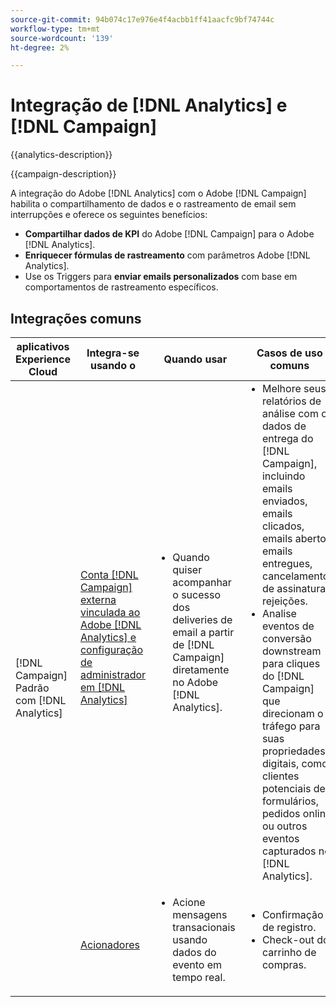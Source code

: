 ```yaml
---
source-git-commit: 94b074c17e976e4f4acbb1ff41aacfc9bf74744c
workflow-type: tm+mt
source-wordcount: '139'
ht-degree: 2%

---
```



# Integração de [!DNL Analytics] e [!DNL Campaign]

{{analytics-description}}

{{campaign-description}}

A integração do Adobe [!DNL Analytics] com o Adobe [!DNL Campaign] habilita o compartilhamento de dados e o rastreamento de email sem interrupções e oferece os seguintes benefícios:

+ **Compartilhar dados de KPI** do Adobe [!DNL Campaign] para o Adobe [!DNL Analytics].
+ **Enriquecer fórmulas de rastreamento** com parâmetros Adobe [!DNL Analytics].
+ Use os Triggers para **enviar emails personalizados** com base em comportamentos de rastreamento específicos.

## Integrações comuns

<table>
    <thead>
        <tr>
            <th>aplicativos Experience Cloud</th>
            <th>Integra-se usando o</th>
            <th>Quando usar</th>
            <th>Casos de uso comuns</th>
        </tr>
    </thead>
    <tbody>
        <tr>
            <td rowspan="2">[!DNL Campaign] Padrão com [!DNL Analytics]</td>
            <td><a href="https://experienceleague.adobe.com/docs/campaign-standard-learn/tutorials/integrations/track-the-success-of-your-deliveries-in-analytics.html?lang=pt-BR" target="_blank" rel="noreferrer">Conta [!DNL Campaign] externa vinculada ao Adobe [!DNL Analytics] e configuração de administrador em [!DNL Analytics]</a></td>
            <td>
                <ul style="margin-top: 0;">
                    <li>Quando quiser acompanhar o sucesso dos deliveries de email a partir de [!DNL Campaign] diretamente no Adobe [!DNL Analytics].</li>
                </ul>
            </td>
            <td>
              <ul style="margin-top: 0;">
                <li>Melhore seus relatórios de análise com os dados de entrega do [!DNL Campaign], incluindo emails enviados, emails clicados, emails abertos, emails entregues, cancelamentos de assinatura e rejeições.</li>
                <li>Analise eventos de conversão downstream para cliques do [!DNL Campaign] que direcionam o tráfego para suas propriedades digitais, como clientes potenciais de formulários, pedidos online ou outros eventos capturados no [!DNL Analytics].</li>
              </ul>
            </td>
        </tr>
        <tr>
            <td><a href="../../integrations/tutorials/campaign-analytics/campaign-analytics-trigger.md" target="_blank" rel="noreferrer">Acionadores</a></li>
            <td>
                <ul style="margin-top: 0;">
                    <li>Acione mensagens transacionais usando dados do evento em tempo real.</li>
                </ul>
            </td>
            <td>
              <ul style="margin-top: 0;">
                <li>Confirmação de registro.</li>
                <li>Check-out do carrinho de compras.</li>
              </ul>
            </td>
        </tr>              
    </tbody>          
</table>

